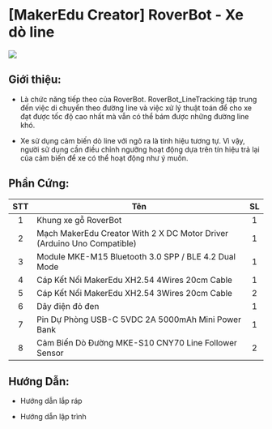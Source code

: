 # [MakerEdu Creator] RoverBot - Xe dò line

<img src= ../../image/RoverBot_LineTracking.png>

## Giới thiệu:

- Là chức năng tiếp theo của RoverBot. RoverBot_LineTracking tập trung đến việc di chuyển theo đường line và việc xử lý thuật toán để cho xe đạt được tốc độ cao nhất mà vẫn có thể bám được những đường line khó.  

- Xe sử dụng cảm biến dò line với ngõ ra là tính hiệu tương tự. Vì vậy, người sử dụng cần điều chỉnh ngưỡng hoạt động dựa trên tín hiệu trả lại của cảm biến để xe có thể hoạt động như ý muốn.  

## Phần Cứng:
| STT | Tên                                                                     | SL |
|:---:|-------------------------------------------------------------------------|:--:|
|  1  | Khung xe gỗ RoverBot                                                    |  1 |
|  2  | Mạch MakerEdu Creator With 2 X DC Motor Driver (Arduino Uno Compatible) |  1 |
|  3  | Module MKE-M15 Bluetooth 3.0 SPP / BLE 4.2 Dual Mode                    |  1 |
|  4  | Cáp Kết Nối MakerEdu XH2.54 4Wires 20cm Cable                           |  1 |
|  5  | Cáp Kết Nối MakerEdu XH2.54 3Wires 20cm Cable                           |  2 |
|  6  | Dây điện đỏ đen                                                         |  1 |
|  7  | Pin Dự Phòng USB-C 5VDC 2A 5000mAh Mini Power Bank                      |  1 |
|  8  | Cảm Biến Dò Đường MKE-S10 CNY70 Line Follower Sensor                    |  2 |  
## Hướng Dẫn:
- Hướng dẫn lắp ráp  

- Hướng dẫn lập trình  
